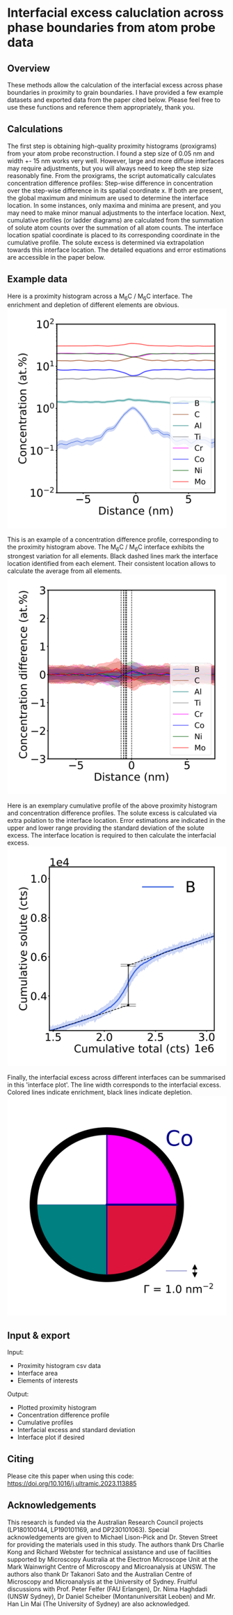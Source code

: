 # Interfacial excess caluclation across phase boundaries from atom probe data
## Overview
These methods allow the calculation of the interfacial excess across phase boundaries in proximity to grain boundaries. I have provided a few example datasets and exported data from the paper cited below. Please feel free to use these functions and reference them appropriately, thank you.  

## Calculations
The first step is obtaining high-quality proximity histograms (proxigrams) from your atom probe reconstruction. I found a step size of 0.05 nm and width +- 15 nm works very well. However, large and more diffuse interfaces may require adjustments, but you will always need to keep the step size reasonably fine.
From the proxigrams, the script automatically calculates concentration difference profiles: Step-wise difference in concentration over the step-wise difference in its spatial coordinate x. If both are present, the global maximum and minimum are used to determine the interface location. In some instances, only maxima and minima are present, and you may need to make minor manual adjustments to the interface location.
Next, cumulative profiles (or ladder diagrams) are calculated from the summation of solute atom counts over the summation of all atom counts. The interface location spatial coordinate is placed to its corresponding coordinate in the cumulative profile. The solute excess is determined via extrapolation towards this interface location. The detailed equations and error estimations are accessible in the paper below.

## Example data
Here is a proximity histogram across a M<sub>6</sub>C / M<sub>6</sub>C interface. The enrichment and depletion of different elements are obvious.
![Example data of a proximity histogram](./interfacial_excess/export/Proxi-M6C_M6C-2091-R18_61180_concentration_profile.svg)

This is an example of a concentration difference profile, corresponding to the proximity histogram above. The M<sub>6</sub>C / M<sub>6</sub>C interface exhibits the strongest variation for all elements. Black dashed lines mark the interface location identified from each element. Their consistent location allows to calculate the average from all elements.
![Example data of a concentration difference profile](./interfacial_excess/export/Proxi-M6C_M6C-2091-R18_61180_differential_profile.svg)

Here is an exemplary cumulative profile of the above proximity histogram and concentration difference profiles. The solute excess is calculated via extra polation to the interface location. Error estimations are indicated in the upper and lower range providing the standard deviation of the solute excess. The interface location is required to then calculate the interfacial excess.
![Example data of a cumulative profile](./interfacial_excess/export/Proxi-M6C_M6C-2091-R18_61180_B_cumulative.svg)

Finally, the interfacial excess across different interfaces can be summarised in this 'interface plot'. The line width corresponds to the interfacial excess. Colored lines indicate enrichment, black lines indicate depletion. 
![Example data of an interface plot](./interface_plots/export/interface_plot_Co.svg)

## Input & export
Input:
- Proximity histogram csv data
- Interface area
- Elements of interests

Output:
- Plotted proximity histogram
- Concentration difference profile
- Cumulative profiles
- Interfacial excess and standard deviation
- Interface plot if desired

## Citing
Please cite this paper when using this code: https://doi.org/10.1016/j.ultramic.2023.113885

## Acknowledgements
This research is funded via the Australian Research Council projects (LP180100144, LP190101169, and DP230101063). Special acknowledgements are given to Michael Lison-Pick and Dr. Steven Street for providing the materials used in this study. The authors thank Drs Charlie Kong and Richard Webster for technical assistance and use of facilities supported by Microscopy Australia at the Electron Microscope Unit at the Mark Wainwright Centre of Microscopy and Microanalysis at UNSW. The authors also thank Dr Takanori Sato and the Australian Centre of Microscopy and Microanalysis at the University of Sydney. Fruitful discussions with Prof. Peter Felfer (FAU Erlangen), Dr. Nima Haghdadi (UNSW Sydney), Dr Daniel Scheiber (Montanuniversität Leoben) and Mr. Han Lin Mai (The University of Sydney) are also acknowledged.
